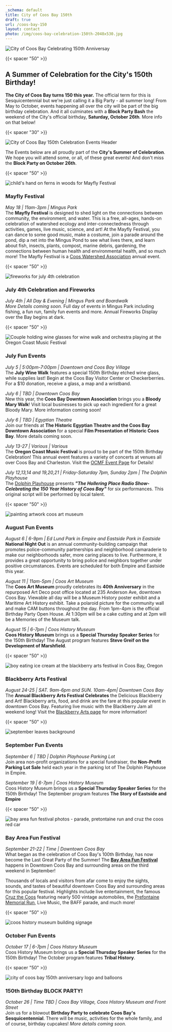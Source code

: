 ```yaml
---
_schema: default
title: City of Coos Bay 150th
draft: true
url: /coos-bay-150
layout: contact
photo: /img/coos-bay-celebration-150th-2048x530.jpg
---
```

![City of Coos Bay Celebrating 150th Anniversay](/img/coosbay-150th-logo-695x322.jpg)

{{< spacer "50" >}}

## A Summer of Celebration for the City's 150th Birthday!

**The City of Coos Bay turns 150 this year.** The official term for this is Sesquicentennial but we're just calling it a Big Party - all summer long! From May to October, events happening all over the city will be part of the big birthday celebration. And it all culminates with a **Block Party Bash** the weekend of the City's official birthday, **Saturday, October 26th**. More info on that below!

{{< spacer "30" >}}

![City of Coos Bay 150th Celebration Events Header](/img/event-celebrations-695x125.jpg)

The Events below are all proudly part of the **City's Summer of Celebration**. We hope you will attend some, or all, of these great events! And don't miss the **Block Party on October 26th**.

{{< spacer "50" >}}

![child's hand on ferns in woods for Mayfly Festival](/img/mayfly-festival.jpg)

### Mayfly Festival

*May 18 \| 11am-3pm \| Mingus Park*<br>The **Mayfly Festival** is designed to shed light on the connections between community, the environment, and water. This is a free, all-ages, hands-on celebration of watershed ecology and inter-connectedness through activities, games, live music, science, and art! At the Mayfly Festival, you can dance to some good music, make a costume, join a parade around the pond, dip a net into the Mingus Pond to see what lives there, and learn about fish, insects, plants, compost, marine debris, gardening, the connections between human health and environmental health, and so much more! The Mayfly Festival is a [Coos Watershed Association](https://www.facebook.com/cooswa) annual event.

{{< spacer "50" >}}

![fireworks for july 4th celebration](/img/fireworks-01-695x125.jpg)

### July 4th Celebration and Fireworks

*July 4th \| All Day & Evening \| Mingus Park and Boardwalk*<br>*More Details coming soon.* Full day of events in Mingus Park including fishing, a fun run, family fun events and more. Annual Fireworks Display over the Bay begins at dark.

{{< spacer "50" >}}

![Couple holding wine glasses for wine walk and orchestra playing at the Oregon Coast Music Festival](/img/wine-walk-and-orchestra-695x125.jpg)

### July Fun Events

*July 5 \| 5:00pm-7:00pm \| Downtown and Coos Bay Village*<br>The **July Wine Walk** features a special 150th Birthday etched wine glass, while supplies last! Begin at the Coos Bay Visitor Center or Checkerberries. For a $10 donation, receive a glass, a map and a wristband.

*July 6 \| TBD \| Downtown Coos Bay*<br>New this year, the **Coos Bay Downtown Association** brings you a **Bloody Mary Walk**! Visit local businesses to pick up each ingredient for a great Bloody Mary. More information coming soon!

*July 6 \| TBD \| Egyptian Theatre*<br>Join our friends at **The Historic Egyptian Theatre and the Coos Bay Downtown Association** for a special **Film Presentation of Historic Coos Bay**. More details coming soon.

*July 13-27 \| Various \| Various*<br>The **Oregon Coast Music Festival** is proud to be part of the 150th Birthday Celebration! This annual event features a variety of concerts at venues all over Coos Bay and Charleston. Visit the [OCMF Event Page](https://www.oregonsadventurecoast.com/event/annual-oregon-coast-music-festival/) for Details!

*July 12,13,14 and 19,20,21 \| Friday-Saturday 7pm, Sunday 2pm \| The Dolphin Playhouse*<br>The [Dolphin Playhouse](https://thedolphinplayhouse.com/) presents ***"The Hollering Place Radio Show- Celebrating the 150 Year History of Coos Bay"***  for six performances. This original script will be performed by local talent.

{{< spacer "50" >}}

![painting artwork coos art museum](/img/paint-swatches-695x125.jpg)

### August Fun Events

*August  6 \| 6-9pm \| Ed Lund Park in Empire and Eastside Park in Eastside*<br>**National Night Out** is an annual community-building campaign that promotes police-community partnerships and neighborhood camaraderie to make our neighborhoods safer, more caring places to live. Furthermore, it provides a great opportunity to bring police and neighbors together under positive circumstances. Events are scheduled for both Empire and Eastside this year.

*August 11 \| 11am-5pm \| Coos Art Museum*<br>The **Coos Art Museum** proudly celebrates its **40th Anniversary** in the repurposed Art Deco post office located at 235 Anderson Ave, downtown Coos Bay. Viewable all day will be a Museum History poster exhibit and a Maritime Art History exhibit. Take a polaroid picture for the community wall and make CAM buttons throughout the day. From 1pm-4pm is the official Birthday Party Open House. At 1:30pm will be a cake cutting and at 2pm will be a Memories of the Museum talk.

*August 15 \| 6-7pm \| Coos History Museum*<br>**Coos History Museum** brings us a **Special Thursday Speaker Series** for the 150th Birthday! The August program features **Steve Greif on the Development of Marshfield**.

{{< spacer "50" >}}

![boy eating ice cream at the blackberry arts festival in Coos Bay, Oregon](/img/bbaf-boy-ice-cream-695x125.jpg)

### Blackberry Arts Festival

*August 24-25 \| SAT. 9am-6pm and SUN. 10am-4pm\| Downtown Coos Bay*<br>The **Annual Blackberry Arts Festival Celebrates** the Delicious Blackberry and Art! Blackberry arts, food, and drink are the fare at this popular event in downtown Coos Bay.  Featuring live music with the Blackberry Jam all weekend long! Visit the [Blackberry Arts page](https://www.oregonsadventurecoast.com/event/annual-blackberry-arts-festival/) for more information!

{{< spacer "50" >}}

![september leaves background](/img/september-leaves-695x125.jpg)

### September Fun Events

*September 6 \| TBD \| Dolphin Playhouse Parking Lot*<br>Join area non-profit organizations for a special fundraiser, the **Non-Profit Parking Lot Sale** held each year in the parking lot of The Dolphin Playhouse in Empire.

*September 19 \| 6-7pm \| Coos History Museum*<br>Coos History Museum brings us a **Special Thursday Speaker Series** for the 150th Birthday! The September program features **The Story of Eastside and Empire**

{{< spacer "50" >}}

![bay area fun festival photos - parade, pretontaine run and cruz the coos red car](/img/sub-page-hdr-funfestival-695x125.jpg)

### Bay Area Fun Festival

*September 21-22 \| Time \| Downtown Coos Bay*<br>What began as the celebration of Coos Bay's 100th Birthday, has now become the Last Great Party of the Summer! The [**Bay Area Fun Festival**](https://www.oregonsadventurecoast.com/event/annual-bay-area-fun-festival/) happens in Downtown Coos Bay and surrounding areas on the third weekend in September!

Thousands of locals and visitors from afar come to enjoy the sights, sounds, and tastes of beautiful downtown Coos Bay and surrounding areas for this popular festival. Highlights include live entertainment, the famous [Cruz the Coos](https://www.oregonsadventurecoast.com/event/annual-cruz-the-coos/) featuring nearly 500 vintage automobiles, the [Prefontaine Memorial Run](https://www.oregonsadventurecoast.com/event/annual-prefontaine-memorial-run/), Live Music, the BAFF parade, and much more!

{{< spacer "50" >}}

![coos history museum building signage](/img/coos-history-museum-695x125.jpg)

### October Fun Events

*October 17 \| 6-7pm \| Coos History Museum*<br>Coos History Museum brings us a **Special Thursday Speaker Series** for the 150th Birthday! The October program features **Tribal History**.

{{< spacer "50" >}}

![city of coos bay 150th anniversary logo and balloons](/img/150th-party-695x125.jpg)

### 150th Birthday BLOCK PARTY!

*October 26 \| Time TBD \| Coos Bay Village, Coos History Museum and Front Street*<br>Join us for a blowout **Birthday Party to celebrate Coos Bay's Sesquicentennial**. There will be music, activities for the whole family, and of course, birthday cupcakes! *More details coming soon.*

&nbsp;

&nbsp;

###